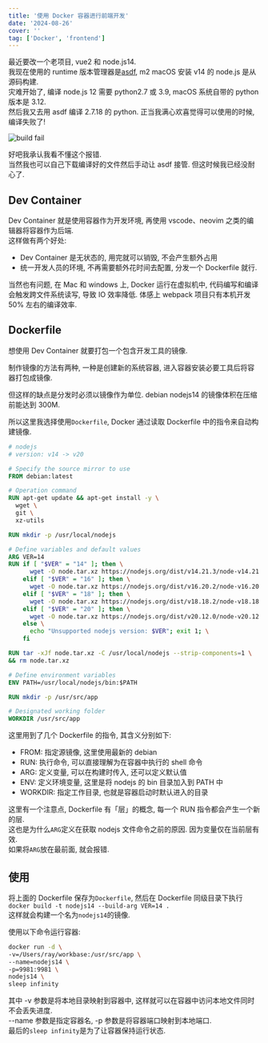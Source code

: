 ```yaml
---
title: '使用 Docker 容器进行前端开发'
date: '2024-08-26'
cover: ''
tag: ['Docker', 'frontend']
---
```


最近要改一个老项目, vue2 和 node.js14.  
我现在使用的 runtime 版本管理器是[asdf](https://asdf-vm.com/), m2 macOS 安装 v14 的 node.js 是从源码构建.  
灾难开始了, 编译 node.js 12 需要 python2.7 或 3.9, macOS 系统自带的 python 版本是 3.12.  
然后我又去用 asdf 编译 2.7.18 的 python. 正当我满心欢喜觉得可以使用的时候, 编译失败了!  

![build fail](https://r2.ray-d-song.com/2024/08/c0f4875873e59539cbe39404361ee244.png)

好吧我承认我看不懂这个报错.  
当然我也可以自己下载编译好的文件然后手动让 asdf 接管. 但这时候我已经没耐心了.  

## Dev Container
Dev Container 就是使用容器作为开发环境, 再使用 vscode、neovim 之类的编辑器将容器作为后端.  
这样做有两个好处:  
* Dev Container 是无状态的, 用完就可以销毁, 不会产生额外占用
* 统一开发人员的环境, 不再需要额外花时间去配置, 分发一个 Dockerfile 就行.

当然也有问题, 在 Mac 和 windows 上, Docker 运行在虚拟机中, 代码编写和编译会触发跨文件系统读写, 导致 IO 效率降低. 体感上 webpack 项目只有本机开发 50% 左右的编译效率.

## Dockerfile
想使用 Dev Container 就要打包一个包含开发工具的镜像.  

制作镜像的方法有两种, 一种是创建新的系统容器, 进入容器安装必要工具后将容器打包成镜像.  

但这样的缺点是分发时必须以镜像作为单位. debian nodejs14 的镜像体积在压缩前能达到 300M.  

所以这里我选择使用`Dockerfile`, Docker 通过读取 Dockerfile 中的指令来自动构建镜像.  

```Dockerfile
# nodejs
# version: v14 -> v20

# Specify the source mirror to use
FROM debian:latest

# Operation command
RUN apt-get update && apt-get install -y \
  wget \
  git \
  xz-utils

RUN mkdir -p /usr/local/nodejs

# Define variables and default values
ARG VER=14
RUN if [ "$VER" = "14" ]; then \
      wget -O node.tar.xz https://nodejs.org/dist/v14.21.3/node-v14.21.3-linux-arm64.tar.xz; \
    elif [ "$VER" = "16" ]; then \
      wget -O node.tar.xz https://nodejs.org/dist/v16.20.2/node-v16.20.2-linux-arm64.tar.xz; \
    elif [ "$VER" = "18" ]; then \
      wget -O node.tar.xz https://nodejs.org/dist/v18.18.2/node-v18.18.2-linux-arm64.tar.xz; \
    elif [ "$VER" = "20" ]; then \
      wget -O node.tar.xz https://nodejs.org/dist/v20.12.0/node-v20.12.0-linux-arm64.tar.xz; \
    else \
      echo "Unsupported nodejs version: $VER"; exit 1; \
    fi

RUN tar -xJf node.tar.xz -C /usr/local/nodejs --strip-components=1 \
&& rm node.tar.xz

# Define environment variables
ENV PATH=/usr/local/nodejs/bin:$PATH

RUN mkdir -p /usr/src/app

# Designated working folder
WORKDIR /usr/src/app
```

这里用到了几个 Dockerfile 的指令, 其含义分别如下:  
* FROM: 指定源镜像, 这里使用最新的 debian
* RUN: 执行命令, 可以直接理解为在容器中执行的 shell 命令
* ARG: 定义变量, 可以在构建时传入, 还可以定义默认值
* ENV: 定义环境变量, 这里是将 nodejs 的 bin 目录加入到 PATH 中
* WORKDIR: 指定工作目录, 也就是容器启动时默认进入的目录

这里有一个注意点, Dockerfile 有「层」的概念, 每一个 RUN 指令都会产生一个新的层.  
这也是为什么`ARG`定义在获取 nodejs 文件命令之前的原因. 因为变量仅在当前层有效.  
如果将`ARG`放在最前面, 就会报错.  

## 使用
将上面的 Dockerfile 保存为`Dockerfile`, 然后在 Dockerfile 同级目录下执行`docker build -t nodejs14 --build-arg VER=14 .`  
这样就会构建一个名为`nodejs14`的镜像.  

使用以下命令运行容器:  
```bash
docker run -d \
-v=/Users/ray/workbase:/usr/src/app \
--name=nodejs14 \
-p=9981:9981 \
nodejs14 \
sleep infinity
```
其中 -v 参数是将本地目录映射到容器中, 这样就可以在容器中访问本地文件同时不会丢失进度.  
--name 参数是指定容器名, -p 参数是将容器端口映射到本地端口.  
最后的`sleep infinity`是为了让容器保持运行状态.  

